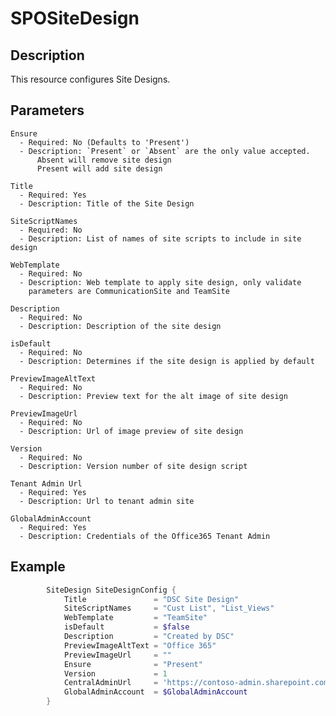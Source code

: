 # SPOSiteDesign

## Description

This resource configures Site Designs.

## Parameters

    Ensure
      - Required: No (Defaults to 'Present')
      - Description: `Present` or `Absent` are the only value accepted.
          Absent will remove site design
          Present will add site design

    Title
      - Required: Yes
      - Description: Title of the Site Design

    SiteScriptNames
      - Required: No
      - Description: List of names of site scripts to include in site design

    WebTemplate
      - Required: No
      - Description: Web template to apply site design, only validate
        parameters are CommunicationSite and TeamSite

    Description
      - Required: No
      - Description: Description of the site design

    isDefault
      - Required: No
      - Description: Determines if the site design is applied by default

    PreviewImageAltText
      - Required: No
      - Description: Preview text for the alt image of site design

    PreviewImageUrl
      - Required: No
      - Description: Url of image preview of site design

    Version
      - Required: No
      - Description: Version number of site design script

    Tenant Admin Url
      - Required: Yes
      - Description: Url to tenant admin site

    GlobalAdminAccount
      - Required: Yes
      - Description: Credentials of the Office365 Tenant Admin

## Example

```PowerShell
        SiteDesign SiteDesignConfig {
            Title               = "DSC Site Design"
            SiteScriptNames     = "Cust List", "List_Views"
            WebTemplate         = "TeamSite"
            isDefault           = $false
            Description         = "Created by DSC"
            PreviewImageAltText = "Office 365"
            PreviewImageUrl     = ""
            Ensure              = "Present"
            Version             = 1
            CentralAdminUrl     = 'https://contoso-admin.sharepoint.com'
            GlobalAdminAccount  = $GlobalAdminAccount
        }
```
